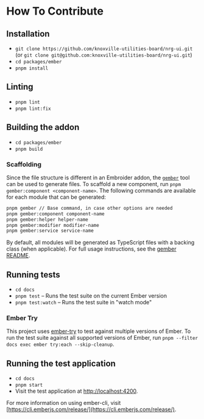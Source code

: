 # How To Contribute

## Installation

- `git clone https://github.com/knoxville-utilities-board/nrg-ui.git` (or `git clone git@github.com:knoxville-utilities-board/nrg-ui.git`)
- `cd packages/ember`
- `pnpm install`

## Linting

- `pnpm lint`
- `pnpm lint:fix`

## Building the addon

- `cd packages/ember`
- `pnpm build`

### Scaffolding

Since the file structure is different in an Embroider addon, the [`gember`](https://github.com/bertdeblock/gember) tool can be used to generate files. To scaffold a new component, run `pnpm gember:component <component-name>`. The following commands are available for each module that can be generated:

```sh
pnpm gember // Base command, in case other options are needed
pnpm gember:component component-name
pnpm gember:helper helper-name
pnpm gember:modifier modifier-name
pnpm gember:service service-name
```

By default, all modules will be generated as TypeScript files with a backing class (when applicable). For full usage instructions, see the [gember README](https://github.com/bertdeblock/gember?tab=readme-ov-file#usage).

## Running tests

- `cd docs`
- `pnpm test` – Runs the test suite on the current Ember version
- `pnpm test:watch` – Runs the test suite in "watch mode"

### Ember Try

This project uses [ember-try](https://github.com/ember-cli/ember-try) to test against multiple versions of Ember. To run the test suite against all supported versions of Ember, run `pnpm --filter docs exec ember try:each --skip-cleanup`.

## Running the test application

- `cd docs`
- `pnpm start`
- Visit the test application at [http://localhost:4200](http://localhost:4200).

For more information on using ember-cli, visit [https://cli.emberjs.com/release/](https://cli.emberjs.com/release/).
